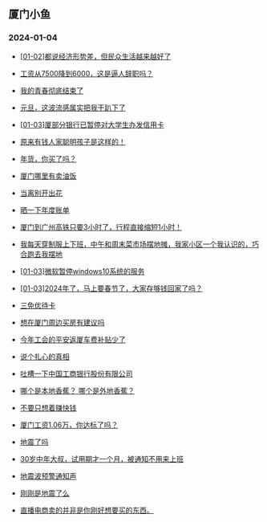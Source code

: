 ## 厦门小鱼 
### 2024-01-04

+ [[01-02]都说经济形势差，但民众生活越来越好了](http://bbs.xmfish.com/read-htm-tid-18129697.html)

+ [工资从7500降到6000，这是逼人辞职吗？](http://bbs.xmfish.com/read-htm-tid-18129880.html)

+ [我的青春彻底结束了](http://bbs.xmfish.com/read-htm-tid-18129886.html)

+ [元旦，这波流感属实把我干趴下了](http://bbs.xmfish.com/read-htm-tid-18129852.html)

+ [[01-03]厦部分银行已暂停对大学生办发信用卡](http://bbs.xmfish.com/read-htm-tid-18129762.html)

+ [原来有钱人家聪明孩子是这样的！](http://bbs.xmfish.com/read-htm-tid-18129911.html)

+ [年货，你买了吗？](http://bbs.xmfish.com/read-htm-tid-18129992.html)

+ [厦门哪里有卖油饭](http://bbs.xmfish.com/read-htm-tid-18129681.html)

+ [当离别开出花](http://bbs.xmfish.com/read-htm-tid-18129721.html)

+ [晒一下年度账单](http://bbs.xmfish.com/read-htm-tid-18129870.html)

+ [厦门到广州高铁只要3小时了，行程直接缩短1小时！](http://bbs.xmfish.com/read-htm-tid-18130048.html)

+ [我每天穿制服上下班，中午和周末菜市场摆地摊，我家小区一个我认识的，巧合跑去我摆地](http://bbs.xmfish.com/read-htm-tid-18129702.html)

+ [[01-03]微软暂停windows10系统的服务](http://bbs.xmfish.com/read-htm-tid-18129920.html)

+ [[01-03]2024年了，马上要春节了，大家存够钱回家了吗？](http://bbs.xmfish.com/read-htm-tid-18129928.html)

+ [三免优待卡](http://bbs.xmfish.com/read-htm-tid-18129940.html)

+ [想在厦门周边买房有建议吗](http://bbs.xmfish.com/read-htm-tid-18130118.html)

+ [今年工会的平安返厦车费补贴少了](http://bbs.xmfish.com/read-htm-tid-18130094.html)

+ [说个扎心的真相](http://bbs.xmfish.com/read-htm-tid-18130203.html)

+ [吐槽一下中国工商银行股份有限公司](http://bbs.xmfish.com/read-htm-tid-18130022.html)

+ [哪个是本地香蕉？
哪个是外地香蕉？](http://bbs.xmfish.com/read-htm-tid-18130108.html)

+ [不要只想着赚快钱](http://bbs.xmfish.com/read-htm-tid-18130014.html)

+ [厦门工资1.06万，你达标了吗？](http://bbs.xmfish.com/read-htm-tid-18130266.html)

+ [地震了吗](http://bbs.xmfish.com/read-htm-tid-18130083.html)

+ [30岁中年大叔，试用期才一个月，被通知不用来上班](http://bbs.xmfish.com/read-htm-tid-18130427.html)

+ [地震波预警通知声](http://bbs.xmfish.com/read-htm-tid-18130087.html)

+ [刚刚是地震了么](http://bbs.xmfish.com/read-htm-tid-18130082.html)

+ [直播电商卖的并非是你刚好想要买的东西。](http://bbs.xmfish.com/read-htm-tid-18130180.html)


